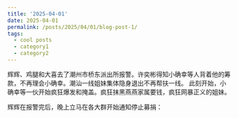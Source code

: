 ```yaml
---
title: '2025-04-01'
date: 2025-04-01
permalink: /posts/2025/04/01/blog-post-1/
tags:
  - cool posts
  - category1
  - category2
---
```



辉辉、鸡腿和大喜去了潮州市桥东派出所报警。许奕彬得知小确幸等人背着他的筹款，不再理会小确幸。潮汕一线姐妹集体隐身退出不再帮扶一线。 此刻开始，小确幸等一伙开始疯狂爆发和掩盖。疯狂抹黑燕燕家属要钱，疯狂网暴正义的姐妹。

辉辉在报警完后，晚上立马在各大群开始通知停止募捐：


<!-- This is a sample blog post. Lorem ipsum I can't remember the rest of lorem ipsum and don't have an internet connection right now. Testing testing testing this blog post. Blog posts are cool.

Headings are cool
======

You can have many headings
======

Aren't headings cool?
------ -->
